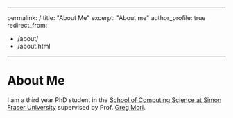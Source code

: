 
---
permalink: /
title: "About Me"
excerpt: "About me"
author_profile: true
redirect_from: 
  - /about/
  - /about.html
---


About Me
======
I am a third year PhD student in the [School of Computing Science at Simon Fraser University](https://www.sfu.ca/computing.html) supervised by Prof. [Greg Mori](https://www.cs.sfu.ca/~mori/). 

